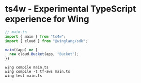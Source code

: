 # ts4w - Experimental TypeScript experience for Wing

```ts
// main.ts
import { main } from "ts4w";
import { cloud } from "@winglang/sdk";

main((app) => {
  new cloud.Bucket(app, "Bucket");
})
```

```shell
wing compile main.ts
wing compile -t tf-aws main.ts
wing test main.ts
```